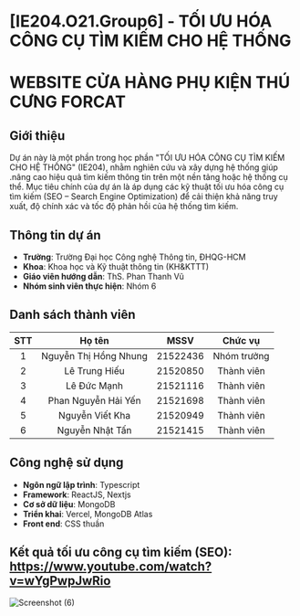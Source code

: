 # [IE204.O21.Group6] - TỐI ƯU HÓA CÔNG CỤ TÌM KIẾM CHO HỆ THỐNG
# WEBSITE CỬA HÀNG PHỤ KIỆN THÚ CƯNG FORCAT

## Giới thiệu
Dự án này là một phần trong học phần "TỐI ƯU HÓA CÔNG CỤ TÌM KIẾM CHO HỆ THỐNG" (IE204), nhằm nghiên cứu và xây dựng hệ thống giúp .nâng cao hiệu quả tìm kiếm thông tin trên một nền tảng hoặc hệ thống cụ thể. Mục tiêu chính của dự án là áp dụng các kỹ thuật tối ưu hóa công cụ tìm kiếm (SEO – Search Engine Optimization) để cải thiện khả năng truy xuất, độ chính xác và tốc độ phản hồi của hệ thống tìm kiếm.

## Thông tin dự án
- **Trường**: Trường Đại học Công nghệ Thông tin, ĐHQG-HCM
- **Khoa**: Khoa học và Kỹ thuật thông tin (KH&KTTT)
- **Giáo viên hướng dẫn**: ThS. Phan Thanh Vũ
- **Nhóm sinh viên thực hiện**: Nhóm 6

## Danh sách thành viên
| STT | Họ tên               | MSSV     | Chức vụ     |
|:---:|:---------------------:|:--------:|:-----------:|
| 1   | Nguyễn Thị Hồng Nhung | 21522436 | Nhóm trưởng |
| 2   | Lê Trung Hiếu           | 21520850 | Thành viên  |
| 3   | Lê Đức Mạnh        | 21521116 | Thành viên  |
| 4   | Phan Nguyễn Hải Yến | 21521698 | Thành viên  |
| 5   | Nguyễn Viết Kha | 21520949 | Thành viên  |
| 6   | Nguyễn Nhật Tấn     | 21521415 | Thành viên  |

## Công nghệ sử dụng
- **Ngôn ngữ lập trình**: Typescript
- **Framework**: ReactJS, Nextjs
- **Cơ sở dữ liệu**: MongoDB
- **Triển khai**: Vercel, MongoDB Atlas
- **Front end**: CSS thuần

## Kết quả tối ưu công cụ tìm kiếm (SEO): https://www.youtube.com/watch?v=wYgPwpJwRio
![Screenshot (6)](https://github.com/user-attachments/assets/1b2d4a11-1f3e-4e1e-abe8-3c161a2200fb)


